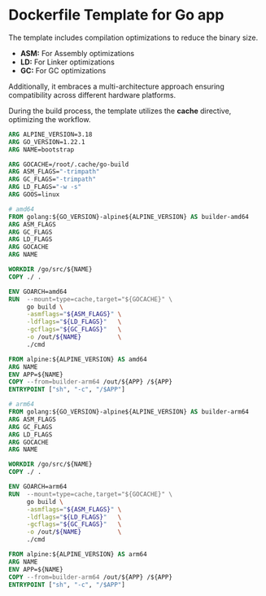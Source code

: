 # Dockerfile Template for Go app

The template includes compilation optimizations to reduce the binary size.

- **ASM:** For Assembly optimizations
- **LD:** For Linker optimizations
- **GC:** For GC optimizations

Additionally, it embraces a multi-architecture approach ensuring compatibility 
across different hardware platforms.

During the build process, the template utilizes the **cache** directive, 
optimizing the workflow.

```Dockerfile
ARG ALPINE_VERSION=3.18
ARG GO_VERSION=1.22.1
ARG NAME=bootstrap

ARG GOCACHE=/root/.cache/go-build
ARG ASM_FLAGS="-trimpath"
ARG GC_FLAGS="-trimpath"
ARG LD_FLAGS="-w -s"
ARG GOOS=linux

# amd64
FROM golang:${GO_VERSION}-alpine${ALPINE_VERSION} AS builder-amd64
ARG ASM_FLAGS
ARG GC_FLAGS
ARG LD_FLAGS
ARG GOCACHE
ARG NAME

WORKDIR /go/src/${NAME}
COPY ./ .

ENV GOARCH=amd64
RUN  --mount=type=cache,target="${GOCACHE}" \
     go build \
     -asmflags="${ASM_FLAGS}" \
     -ldflags="${LD_FLAGS}"   \
     -gcflags="${GC_FLAGS}"   \
     -o /out/${NAME}          \
     ./cmd

FROM alpine:${ALPINE_VERSION} AS amd64
ARG NAME
ENV APP=${NAME}
COPY --from=builder-arm64 /out/${APP} /${APP}
ENTRYPOINT ["sh", "-c", "/$APP"]

# arm64
FROM golang:${GO_VERSION}-alpine${ALPINE_VERSION} AS builder-arm64
ARG ASM_FLAGS
ARG GC_FLAGS
ARG LD_FLAGS
ARG GOCACHE
ARG NAME

WORKDIR /go/src/${NAME}
COPY ./ .

ENV GOARCH=arm64
RUN  --mount=type=cache,target="${GOCACHE}" \
     go build \
     -asmflags="${ASM_FLAGS}" \
     -ldflags="${LD_FLAGS}"   \
     -gcflags="${GC_FLAGS}"   \
     -o /out/${NAME}          \
     ./cmd

FROM alpine:${ALPINE_VERSION} AS arm64
ARG NAME
ENV APP=${NAME}
COPY --from=builder-arm64 /out/${APP} /${APP}
ENTRYPOINT ["sh", "-c", "/$APP"] 
```
